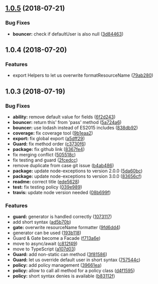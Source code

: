 <a name="1.0.5"></a>
## [1.0.5](https://github.com/Slynova-Org/fence/compare/1.0.4...1.0.5) (2018-07-21)


### Bug Fixes

* **bouncer:** check if defaultUser is also null ([3d84463](https://github.com/Slynova-Org/fence/commit/3d84463))



<a name="1.0.4"></a>
## 1.0.4 (2018-07-20)


### Features

* export Helpers to let us overwrite formatResourceName ([79ab280](https://github.com/Slynova-Org/fence/commit/79ab280))


<a name="1.0.3"></a>
## 1.0.3 (2018-07-19)


### Bug Fixes

* **ability:** remove default value for fields ([6f2d243](https://github.com/Slynova-Org/fence/commit/6f2d243))
* **bouncer:** return this' from 'pass' method ([5a724a6](https://github.com/Slynova-Org/fence/commit/5a724a6))
* **bouncer:** use lodash instead of ES2015 includes ([838db92](https://github.com/Slynova-Org/fence/commit/838db92))
* **coverage:** fix coverage tool ([9b1eaa2](https://github.com/Slynova-Org/fence/commit/9b1eaa2))
* **export:** fix global export ([a5dff29](https://github.com/Slynova-Org/fence/commit/a5dff29))
* **Guard:** fix method order ([c3730f6](https://github.com/Slynova-Org/fence/commit/c3730f6))
* **package:** fix github link ([8367fe4](https://github.com/Slynova-Org/fence/commit/8367fe4))
* fix merging conflict ([505518c](https://github.com/Slynova-Org/fence/commit/505518c))
* fix testing and guard ([2fcedcc](https://github.com/Slynova-Org/fence/commit/2fcedcc))
* remove duplicate from case git issue ([b4ab486](https://github.com/Slynova-Org/fence/commit/b4ab486))
* **package:** update node-exceptions to version 2.0.0 ([5da60bc](https://github.com/Slynova-Org/fence/commit/5da60bc))
* **package:** update node-exceptions to version 3.0.0 ([83656cf](https://github.com/Slynova-Org/fence/commit/83656cf))
* **readme:** correct title ([ede5628](https://github.com/Slynova-Org/fence/commit/ede5628))
* **test:** fix testing policy ([039e989](https://github.com/Slynova-Org/fence/commit/039e989))
* **travis:** update node version needed ([08b699f](https://github.com/Slynova-Org/fence/commit/08b699f))


### Features

* **guard:** generator is handled correctly ([1073117](https://github.com/Slynova-Org/fence/commit/1073117))
* add short syntax ([ad5b70b](https://github.com/Slynova-Org/fence/commit/ad5b70b))
* **gate:** overwrite resourceName formatter ([9fd6dd4](https://github.com/Slynova-Org/fence/commit/9fd6dd4))
* generator can be used ([193b118](https://github.com/Slynova-Org/fence/commit/193b118))
* Guard & Gate become a Facade ([f713a6e](https://github.com/Slynova-Org/fence/commit/f713a6e))
* move to async/await ([c812f49](https://github.com/Slynova-Org/fence/commit/c812f49))
* move to TypeScript ([a107d03](https://github.com/Slynova-Org/fence/commit/a107d03))
* **Guard:** add non-static can method ([3f81586](https://github.com/Slynova-Org/fence/commit/3f81586))
* **Guard:** let us override default user in short syntax ([757544c](https://github.com/Slynova-Org/fence/commit/757544c))
* **policy:** add policy management ([39661ea](https://github.com/Slynova-Org/fence/commit/39661ea))
* **policy:** allow to call all method for a policy class ([d4f1595](https://github.com/Slynova-Org/fence/commit/d4f1595))
* **policy:** short syntax denies is available ([b83112f](https://github.com/Slynova-Org/fence/commit/b83112f))



